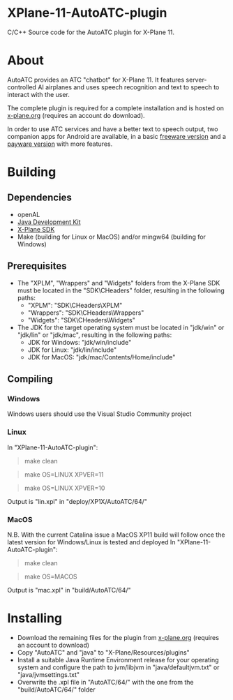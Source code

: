 # XPlane-11-AutoATC-plugin
C/C++ Source code for the AutoATC plugin for X-Plane 11.



# About
AutoATC provides an ATC "chatbot" for X-Plane 11. It features server-controlled AI airplanes and uses speech recognition and text to speech to interact with the user.

The complete plugin is required for a complete installation and is hosted on [x-plane.org](https://forums.x-plane.org/index.php?/files/file/45663-main-installation-files-for-autoatc-for-xplane-11/) (requires an account do download).

In order to use ATC services and have a better text to speech output, two companion apps for Android are available, in a basic [freeware version](https://play.google.com/store/apps/details?id=org.zem.atctrans) and a [payware version](https://play.google.com/store/apps/details?id=org.zem.atctranspro) with more features.



# Building
## Dependencies
* openAL
* [Java Development Kit](https://www.oracle.com/java/technologies/javase-jdk14-downloads.html)
* [X-Plane SDK](https://developer.x-plane.com/sdk/plugin-sdk-downloads/)
* Make (building for Linux or MacOS) and/or mingw64 (building for Windows)

## Prerequisites
* The "XPLM", "Wrappers" and "Widgets" folders from the X-Plane SDK must be located in the "SDK\CHeaders" folder, resulting in the following paths:
    * "XPLM": "SDK\CHeaders\XPLM"
    * "Wrappers": "SDK\CHeaders\Wrappers"
    * "Widgets": "SDK\CHeaders\Widgets"
* The JDK for the target operating system must be located in "jdk/win" or "jdk/lin" or "jdk/mac", resulting in the following paths:
    * JDK for Windows: "jdk/win/include"
    * JDK for Linux: "jdk/lin/include"
    * JDK for MacOS: "jdk/mac/Contents/Home/include"

## Compiling
### Windows
Windows users should use the Visual Studio Community project 

### Linux
In "XPlane-11-AutoATC-plugin":
> make clean

> make OS=LINUX XPVER=11

> make OS=LINUX XPVER=10

Output is "lin.xpl" in "deploy/XP1X/AutoATC/64/"

### MacOS
N.B. With the current Catalina issue a MacOS XP11 build will follow once the latest version for Windows/Linux is tested and deployed
In "XPlane-11-AutoATC-plugin":
> make clean

> make OS=MACOS

Output is "mac.xpl" in "build/AutoATC/64/"



# Installing
* Download the remaining files for the plugin from [x-plane.org](https://forums.x-plane.org/index.php?/files/file/45663-main-installation-files-for-autoatc-for-xplane-11/) (requires an account to download)
* Copy "AutoATC" and "java" to "X-Plane/Resources/plugins"
* Install a suitable Java Runtime Environment release for your operating system and configure the path to jvm/libjvm in "java/defaultjvm.txt" or "java/jvmsettings.txt"
* Overwrite the .xpl file in "AutoATC/64/" with the one from the "build/AutoATC/64/" folder
